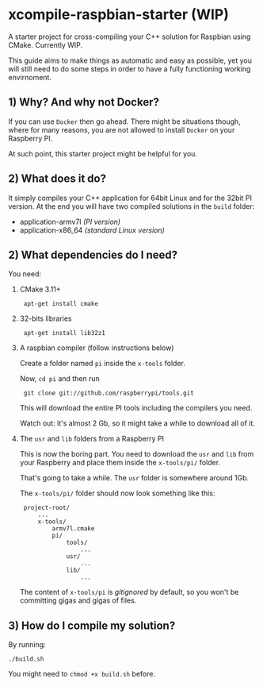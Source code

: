 # xcompile-raspbian-starter (WIP)

A starter project for cross-compiling your C++ solution for Raspbian using CMake. Currently WIP.

This guide aims to make things as automatic and easy as possible, yet you will still need to do some steps in order to have a fully functioning working envirnoment.


## 1) Why? And why not Docker?

If you can use `Docker` then go ahead. There might be situations though, where for many reasons, you are not allowed to install `Docker` on your Raspberry PI. 

At such point, this starter project might be helpful for you.

## 2) What does it do?

It simply compiles your C++ application for 64bit Linux and for the 32bit PI version. At the end you will have two compiled solutions in the `build` folder:

- application-armv7l  *(PI version)*
- application-x86_64  *(standard Linux version)*

## 2) What dependencies do I need? 

You need:

1) CMake 3.11+

        apt-get install cmake

2) 32-bits libraries

        apt-get install lib32z1

3) A raspbian compiler (follow instructions below)

    Create a folder named `pi` inside the `x-tools` folder.

    Now, `cd pi` and then run

        git clone git://github.com/raspberrypi/tools.git

    This will download the entire PI tools including the compilers you need.

    Watch out: it's almost 2 Gb, so it might take a while to download all of it.

4) The `usr` and `lib` folders from a Raspberry PI

    This is now the boring part. You need to download the `usr` and `lib` from your Raspberry and place them inside the `x-tools/pi/` folder.

    That's going to take a while. The `usr` folder is somewhere around 1Gb.

    The `x-tools/pi/` folder should now look something like this:

        project-root/
            ...
            x-tools/
                armv7l.cmake   
                pi/
                    tools/
                        ...
                    usr/
                        ...
                    lib/
                        ...

    The content of `x-tools/pi` is *gitignored* by default, so you won't be committing gigas and gigas of files.


 
## 3) How do I compile my solution?

By running:

    ./build.sh

You might need to `chmod +x build.sh` before.
